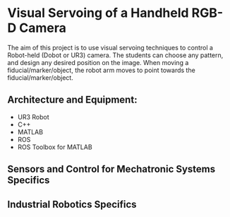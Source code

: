 # Visual Servoing of a Handheld RGB-D Camera

The aim of this project is to use visual servoing techniques to control a Robot-held (Dobot or UR3) camera. 
The students can choose any pattern, and design any desired position on the image. 
When moving a fiducial/marker/object, the robot arm moves to point towards the fiducial/marker/object.

## Architecture and Equipment:
- UR3 Robot
- C++
- MATLAB
- ROS
- ROS Toolbox for MATLAB

## Sensors and Control for Mechatronic Systems Specifics

## Industrial Robotics Specifics
